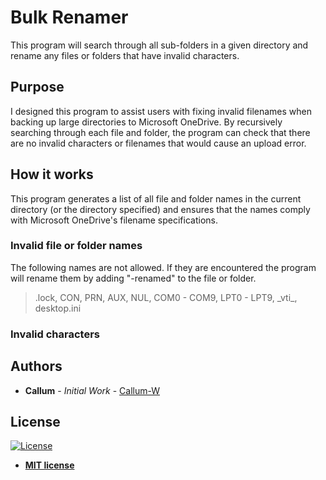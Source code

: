 # Bulk Renamer

This program will search through all sub-folders in a given directory and
rename any files or folders that have invalid characters.

## Purpose

I designed this program to assist users with fixing invalid filenames when
backing up large directories to Microsoft OneDrive. By recursively searching
through each file and folder, the program can check that there are no invalid
characters or filenames that would cause an upload error.

## How it works

This program generates a list of all file and folder names in the current directory (or the directory specified) and ensures that the names comply with
Microsoft OneDrive's filename specifications.

### Invalid file or folder names

The following names are not allowed. If they are encountered the program will rename them by adding "-renamed" to the
file or folder.
> .lock, CON, PRN, AUX, NUL, COM0 - COM9, LPT0 - LPT9, \_vti_, desktop.ini

### Invalid characters

## Authors

* **Callum** - *Initial Work* - [Callum-W](https://github.com/Callum-W)

## License

[![License](http://img.shields.io/:license-mit-blue.svg?style=flat-square)](http://badges.mit-license.org)

* **[MIT license](http://opensource.org/licenses/mit-license.php)**
